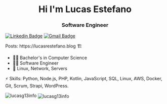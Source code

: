 <h1 align="center">Hi I'm Lucas Estefano </h1>
<h3 align="center">Software Engineer</h3>


[![Linkedin Badge](https://img.shields.io/badge/-lucasg13info-blue?style=flat-square&logo=Linkedin&logoColor=white&link=https://www.linkedin.com/in/lucas-rodrigues-estefano-ab96bb146/)](https://www.linkedin.com/in/lucas-rodrigues-estefano-ab96bb146/) 
[![Gmail Badge](https://img.shields.io/badge/-lucccasestefano1@gmail.com-c14438?style=flat-square&logo=Gmail&logoColor=white&link=mailto:lucccasestefano1@gmail.com)](mailto:lucccasestefano1@gmail.com)


<p>Posts: https://lucasrestefano.blog 🏗️</p>

- 👨‍🎓 Bachelor's in Computer Science
- 👨‍💻 Software Engineer
- 🐧 Linux, Network, Servers  

⚡ Skills: Python, Node.js, PHP, Kotlin, JavaScript, SQL, Linux, AWS, Docker, Git, Scrum, Strapi, WordPress.

<img src="https://komarev.com/ghpvc/?username=lucasg13info" alt="lucasg13info"/>
<img align="center" src="https://github-readme-stats.vercel.app/api?username=lucasg13info&show_icons=true" alt="lucasg13info"/> 
